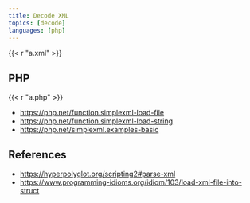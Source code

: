 ```yaml
---
title: Decode XML
topics: [decode]
languages: [php]
---
```


{{< r "a.xml" >}}

## PHP

{{< r "a.php" >}}

- <https://php.net/function.simplexml-load-file>
- <https://php.net/function.simplexml-load-string>
- <https://php.net/simplexml.examples-basic>

## References

- <https://hyperpolyglot.org/scripting2#parse-xml>
- <https://www.programming-idioms.org/idiom/103/load-xml-file-into-struct>
